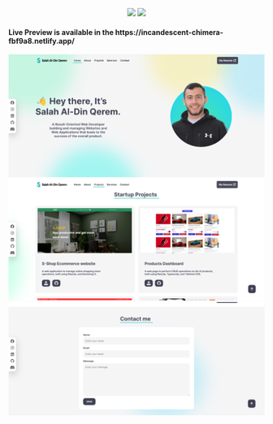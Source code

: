 <p align="center">
    <img src="https://user-images.githubusercontent.com/62269745/174906065-7bb63e14-879a-4740-849c-0821697aeec2.png#gh-light-mode-only" width="40%">
    <img src="https://user-images.githubusercontent.com/62269745/174906068-aad23112-20fe-4ec8-877f-3ee1d9ec0a69.png#gh-dark-mode-only" width="40%">
</p>

<h4 align="left">Live Preview is available in the https://incandescent-chimera-fbf9a8.netlify.app/</h4>

<img src="./assets/readme images/home-page.png" alt="home page"/>
<img src="./assets/readme images/projects.png" alt="my projects"/>
<img src="./assets/readme images/contact-me.png" alt="conatct form"/>
